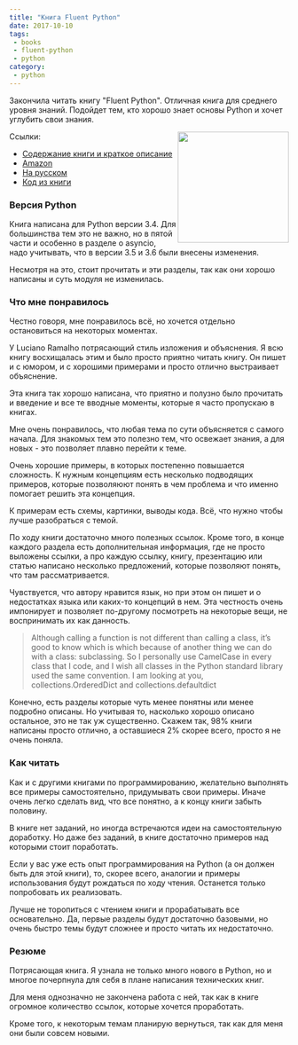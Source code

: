 ```yaml
---
title: "Книга Fluent Python"
date: 2017-10-10
tags:
 - books
 - fluent-python
 - python
category:
 - python
---
```


Закончила читать книгу "Fluent Python".
Отличная книга для среднего уровня знаний.
Подойдет тем, кто хорошо знает основы Python и хочет углубить свои знания.

<img align="right" src="https://covers.oreillystatic.com/images/0636920032519/lrg.jpg" width="200">


Ссылки:

* [Содержание книги и краткое описание](http://shop.oreilly.com/product/0636920032519.do)
* [Amazon](https://www.amazon.com/Fluent-Python-Concise-Effective-Programming-ebook/dp/B0131L3PW4/)
* [На русском](https://www.ozon.ru/context/detail/id/135305378/)
* [Код из книги](https://github.com/fluentpython/example-code)


### Версия Python

Книга написана для Python версии 3.4.
Для большинства тем это не важно, но в пятой части и особенно в разделе о asyncio, надо учитывать, что в версии 3.5 и 3.6 были внесены изменения.

Несмотря на это, стоит прочитать и эти разделы, так как они хорошо написаны и суть модуля не изменилась.


### Что мне понравилось

Честно говоря, мне понравилось всё, но хочется отдельно остановиться на некоторых моментах.

У Luciano Ramalho потрясающий стиль изложения и объяснения.
Я всю книгу восхищалась этим и было просто приятно читать книгу.
Он пишет и с юмором, и с хорошими примерами и просто отлично выстраивает объяснение.

Эта книга так хорошо написана, что приятно и полузно было прочитать и введение и все те вводные моменты, которые я часто пропускаю в книгах.

Мне очень понравилось, что любая тема по сути объясняется с самого начала.
Для знакомых тем это полезно тем, что освежает знания, а для новых - это позволяет плавно перейти к теме.

Очень хорошие примеры, в которых постепенно повышается сложность.
К нужным концепциям есть несколько подводящих примеров, которые позволяюют понять в чем проблема и что именно помогает решить эта концепция.

К примерам есть схемы, картинки, выводы кода.
Всё, что нужно чтобы лучше разобраться с темой.

По ходу книги достаточно много полезных ссылок.
Кроме того, в конце каждого раздела есть дополнительная информация, где не просто выложены ссылки, а про каждую ссылку, книгу, презентацию или статью написано несколько предложений, которые позволяют понять, что там рассматривается.

Чувствуется, что автору нравится язык, но при этом он пишет и о недостатках языка или каких-то концепций в нем.
Эта честность очень импонирует и позволяет по-другому посмотреть на некоторые вещи, не воспринимать их как данность.

> Although calling a function is not different than calling a class, it’s good to know which is which because of another thing we can do with a class: subclassing. So I personally use CamelCase in every class that I code, and I wish all classes in the Python standard library used the same convention. I am looking at you, collections.OrderedDict and collections.defaultdict 

Конечно, есть разделы которые чуть менее понятны или менее подробно описаны.
Но учитывая то, насколько хорошо описано остальное, это не так уж существенно.
Скажем так, 98% книги написаны просто отлично, а оставшиеся 2% скорее всего, просто я не очень поняла.

### Как читать

Как и с другими книгами по программированию, желательно выполнять все примеры самостоятельно, придумывать свои примеры.
Иначе очень легко сделать вид, что все понятно, а к концу книги забыть половину.

В книге нет заданий, но иногда встречаются идеи на самостоятельную доработку.
Но даже без заданий, в книге достаточно примеров над которыми стоит поработать.

Если у вас уже есть опыт программирования на Python (а он должен быть для этой книги), то, скорее всего, аналогии и примеры использования будут рождаться по ходу чтения.
Останется только попробовать их реализовать.

Лучше не торопиться с чтением книги и прорабатывать все основательно.
Да, первые разделы будут достаточно базовыми, но очень быстро темы будут сложнее и просто читать их недостаточно.

### Резюме

Потрясающая книга.
Я узнала не только много нового в Python, но и многое почерпнула для себя в плане написания технических книг.

Для меня однозначно не закончена работа с ней, так как в книге огромное количество ссылок, которые хочется проработать.

Кроме того, к некоторым темам планирую вернуться, так как для меня они были совсем новыми.


